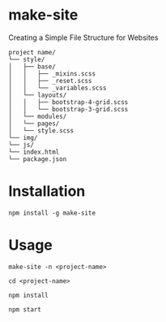 # make-site
Creating a Simple File Structure for Websites

```
project name/
└── style/
│   ├── base/
│   │   ├── _mixins.scss
│   │   ├── _reset.scss
│   │   └── _variables.scss
│   └── layouts/
│   │   ├── bootstrap-4-grid.scss
│   │   └── bootstrap-3-grid.scss
│   └── modules/
│   └── pages/
│   └── style.scss
└── img/
└── js/
└── index.html
└── package.json

```

# Installation

```
npm install -g make-site

```

# Usage

```
make-site -n <project-name>

cd <project-name>

npm install

npm start

```